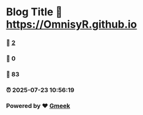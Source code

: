 # Blog Title :link: https://OmnisyR.github.io 
### :page_facing_up: [2](https://OmnisyR.github.io/tag.html) 
### :speech_balloon: 0 
### :hibiscus: 83 
### :alarm_clock: 2025-07-23 10:56:19 
### Powered by :heart: [Gmeek](https://github.com/Meekdai/Gmeek)
